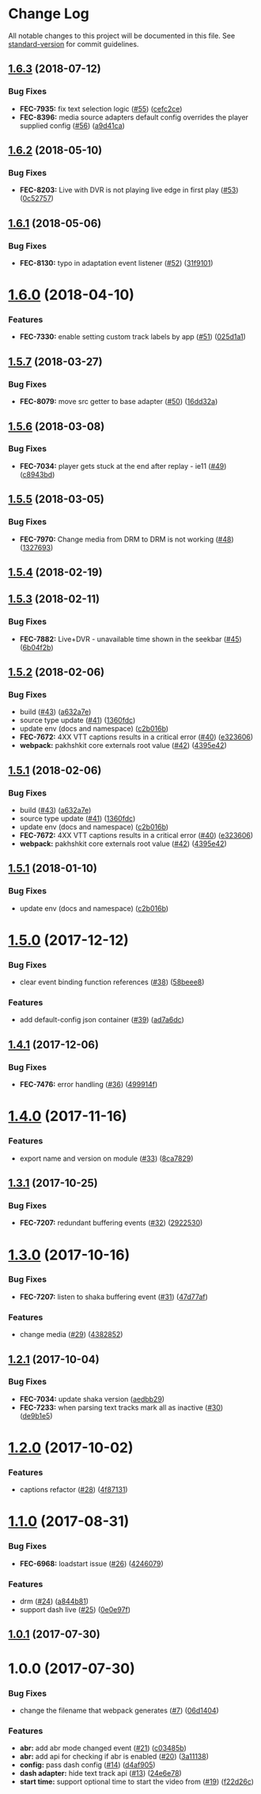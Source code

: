 # Change Log

All notable changes to this project will be documented in this file. See [standard-version](https://github.com/conventional-changelog/standard-version) for commit guidelines.

<a name="1.6.3"></a>
## [1.6.3](https://github.com/vidiun/pakhshkit-js-dash/compare/v1.6.2...v1.6.3) (2018-07-12)


### Bug Fixes

* **FEC-7935:** fix text selection logic ([#55](https://github.com/vidiun/pakhshkit-js-dash/issues/55)) ([cefc2ce](https://github.com/vidiun/pakhshkit-js-dash/commit/cefc2ce))
* **FEC-8396:** media source adapters default config overrides the player supplied config ([#56](https://github.com/vidiun/pakhshkit-js-dash/issues/56)) ([a9d41ca](https://github.com/vidiun/pakhshkit-js-dash/commit/a9d41ca))



<a name="1.6.2"></a>
## [1.6.2](https://github.com/vidiun/pakhshkit-js-dash/compare/v1.6.1...v1.6.2) (2018-05-10)


### Bug Fixes

* **FEC-8203:** Live with DVR is not playing live edge in first play  ([#53](https://github.com/vidiun/pakhshkit-js-dash/issues/53)) ([0c52757](https://github.com/vidiun/pakhshkit-js-dash/commit/0c52757))



<a name="1.6.1"></a>
## [1.6.1](https://github.com/vidiun/pakhshkit-js-dash/compare/v1.6.0...v1.6.1) (2018-05-06)


### Bug Fixes

* **FEC-8130:** typo in adaptation event listener ([#52](https://github.com/vidiun/pakhshkit-js-dash/issues/52)) ([31f9101](https://github.com/vidiun/pakhshkit-js-dash/commit/31f9101))



<a name="1.6.0"></a>
# [1.6.0](https://github.com/vidiun/pakhshkit-js-dash/compare/v1.5.7...v1.6.0) (2018-04-10)


### Features

* **FEC-7330:** enable setting custom track labels by app ([#51](https://github.com/vidiun/pakhshkit-js-dash/issues/51)) ([025d1a1](https://github.com/vidiun/pakhshkit-js-dash/commit/025d1a1))



<a name="1.5.7"></a>
## [1.5.7](https://github.com/vidiun/pakhshkit-js-dash/compare/v1.5.6...v1.5.7) (2018-03-27)


### Bug Fixes

* **FEC-8079:** move src getter to base adapter ([#50](https://github.com/vidiun/pakhshkit-js-dash/issues/50)) ([16dd32a](https://github.com/vidiun/pakhshkit-js-dash/commit/16dd32a))



<a name="1.5.6"></a>
## [1.5.6](https://github.com/vidiun/pakhshkit-js-dash/compare/v1.5.5...v1.5.6) (2018-03-08)


### Bug Fixes

* **FEC-7034:** player gets stuck at the end after replay - ie11 ([#49](https://github.com/vidiun/pakhshkit-js-dash/issues/49)) ([c8943bd](https://github.com/vidiun/pakhshkit-js-dash/commit/c8943bd))



<a name="1.5.5"></a>
## [1.5.5](https://github.com/vidiun/pakhshkit-js-dash/compare/v1.5.4...v1.5.5) (2018-03-05)


### Bug Fixes

* **FEC-7970:** Change media from DRM to DRM is not working ([#48](https://github.com/vidiun/pakhshkit-js-dash/issues/48)) ([1327693](https://github.com/vidiun/pakhshkit-js-dash/commit/1327693))



<a name="1.5.4"></a>
## [1.5.4](https://github.com/vidiun/pakhshkit-js-dash/compare/v1.5.3...v1.5.4) (2018-02-19)



<a name="1.5.3"></a>
## [1.5.3](https://github.com/vidiun/pakhshkit-js-dash/compare/v1.5.2...v1.5.3) (2018-02-11)


### Bug Fixes

* **FEC-7882:** Live+DVR - unavailable time shown in the seekbar ([#45](https://github.com/vidiun/pakhshkit-js-dash/issues/45)) ([6b04f2b](https://github.com/vidiun/pakhshkit-js-dash/commit/6b04f2b))



<a name="1.5.2"></a>
## [1.5.2](https://github.com/vidiun/pakhshkit-js-dash/compare/v1.5.0...v1.5.2) (2018-02-06)


### Bug Fixes

* build ([#43](https://github.com/vidiun/pakhshkit-js-dash/issues/43)) ([a632a7e](https://github.com/vidiun/pakhshkit-js-dash/commit/a632a7e))
* source type update ([#41](https://github.com/vidiun/pakhshkit-js-dash/issues/41)) ([1360fdc](https://github.com/vidiun/pakhshkit-js-dash/commit/1360fdc))
* update env (docs and namespace) ([c2b016b](https://github.com/vidiun/pakhshkit-js-dash/commit/c2b016b))
* **FEC-7672:** 4XX VTT captions results in a critical error ([#40](https://github.com/vidiun/pakhshkit-js-dash/issues/40)) ([e323606](https://github.com/vidiun/pakhshkit-js-dash/commit/e323606))
* **webpack:** pakhshkit core externals root value ([#42](https://github.com/vidiun/pakhshkit-js-dash/issues/42)) ([4395e42](https://github.com/vidiun/pakhshkit-js-dash/commit/4395e42))



<a name="1.5.1"></a>
## [1.5.1](https://github.com/vidiun/pakhshkit-js-dash/compare/v1.5.0...v1.5.1) (2018-02-06)


### Bug Fixes

* build ([#43](https://github.com/vidiun/pakhshkit-js-dash/issues/43)) ([a632a7e](https://github.com/vidiun/pakhshkit-js-dash/commit/a632a7e))
* source type update ([#41](https://github.com/vidiun/pakhshkit-js-dash/issues/41)) ([1360fdc](https://github.com/vidiun/pakhshkit-js-dash/commit/1360fdc))
* update env (docs and namespace) ([c2b016b](https://github.com/vidiun/pakhshkit-js-dash/commit/c2b016b))
* **FEC-7672:** 4XX VTT captions results in a critical error ([#40](https://github.com/vidiun/pakhshkit-js-dash/issues/40)) ([e323606](https://github.com/vidiun/pakhshkit-js-dash/commit/e323606))
* **webpack:** pakhshkit core externals root value ([#42](https://github.com/vidiun/pakhshkit-js-dash/issues/42)) ([4395e42](https://github.com/vidiun/pakhshkit-js-dash/commit/4395e42))



<a name="1.5.1"></a>
## [1.5.1](https://github.com/vidiun/pakhshkit-js-dash/compare/v1.5.0...v1.5.1) (2018-01-10)


### Bug Fixes

* update env (docs and namespace) ([c2b016b](https://github.com/vidiun/pakhshkit-js-dash/commit/c2b016b))



<a name="1.5.0"></a>
# [1.5.0](https://github.com/vidiun/pakhshkit-js-dash/compare/v1.4.1...v1.5.0) (2017-12-12)


### Bug Fixes

* clear event binding function references ([#38](https://github.com/vidiun/pakhshkit-js-dash/issues/38)) ([58beee8](https://github.com/vidiun/pakhshkit-js-dash/commit/58beee8))


### Features

* add default-config json container ([#39](https://github.com/vidiun/pakhshkit-js-dash/issues/39)) ([ad7a6dc](https://github.com/vidiun/pakhshkit-js-dash/commit/ad7a6dc))



<a name="1.4.1"></a>
## [1.4.1](https://github.com/vidiun/pakhshkit-js-dash/compare/v1.4.0...v1.4.1) (2017-12-06)


### Bug Fixes

* **FEC-7476:** error handling ([#36](https://github.com/vidiun/pakhshkit-js-dash/issues/36)) ([499914f](https://github.com/vidiun/pakhshkit-js-dash/commit/499914f))



<a name="1.4.0"></a>
# [1.4.0](https://github.com/vidiun/pakhshkit-js-dash/compare/v1.3.1...v1.4.0) (2017-11-16)


### Features

* export name and version on module ([#33](https://github.com/vidiun/pakhshkit-js-dash/issues/33)) ([8ca7829](https://github.com/vidiun/pakhshkit-js-dash/commit/8ca7829))



<a name="1.3.1"></a>
## [1.3.1](https://github.com/vidiun/pakhshkit-js-dash/compare/v1.3.0...v1.3.1) (2017-10-25)


### Bug Fixes

* **FEC-7207:** redundant buffering events ([#32](https://github.com/vidiun/pakhshkit-js-dash/issues/32)) ([2922530](https://github.com/vidiun/pakhshkit-js-dash/commit/2922530))



<a name="1.3.0"></a>
# [1.3.0](https://github.com/vidiun/pakhshkit-js-dash/compare/v1.2.1...v1.3.0) (2017-10-16)


### Bug Fixes

* **FEC-7207:** listen to shaka buffering event ([#31](https://github.com/vidiun/pakhshkit-js-dash/issues/31)) ([47d77af](https://github.com/vidiun/pakhshkit-js-dash/commit/47d77af))


### Features

* change media ([#29](https://github.com/vidiun/pakhshkit-js-dash/issues/29)) ([4382852](https://github.com/vidiun/pakhshkit-js-dash/commit/4382852))



<a name="1.2.1"></a>
## [1.2.1](https://github.com/vidiun/pakhshkit-js-dash/compare/v1.2.0...v1.2.1) (2017-10-04)


### Bug Fixes

* **FEC-7034:** update shaka version ([aedbb29](https://github.com/vidiun/pakhshkit-js-dash/commit/aedbb29))
* **FEC-7233:** when parsing text tracks mark all as inactive ([#30](https://github.com/vidiun/pakhshkit-js-dash/issues/30)) ([de9b1e5](https://github.com/vidiun/pakhshkit-js-dash/commit/de9b1e5))



<a name="1.2.0"></a>
# [1.2.0](https://github.com/vidiun/pakhshkit-js-dash/compare/v1.0.1...v1.2.0) (2017-10-02)

### Features

* captions refactor ([#28](https://github.com/vidiun/pakhshkit-js-dash/issues/28)) ([4f87131](https://github.com/vidiun/pakhshkit-js-dash/commit/4f87131))


<a name="1.1.0"></a>
# [1.1.0](https://github.com/vidiun/pakhshkit-js-dash/compare/v1.0.1...v1.1.0) (2017-08-31)


### Bug Fixes

* **FEC-6968:** loadstart issue ([#26](https://github.com/vidiun/pakhshkit-js-dash/issues/26)) ([4246079](https://github.com/vidiun/pakhshkit-js-dash/commit/4246079))


### Features

* drm ([#24](https://github.com/vidiun/pakhshkit-js-dash/issues/24)) ([a844b81](https://github.com/vidiun/pakhshkit-js-dash/commit/a844b81))
* support dash live ([#25](https://github.com/vidiun/pakhshkit-js-dash/issues/25)) ([0e0e97f](https://github.com/vidiun/pakhshkit-js-dash/commit/0e0e97f))



<a name="1.0.1"></a>
## [1.0.1](https://github.com/vidiun/pakhshkit-js-dash/compare/v1.0.0...v1.0.1) (2017-07-30)



<a name="1.0.0"></a>
# 1.0.0 (2017-07-30)


### Bug Fixes

* change the filename that webpack generates ([#7](https://github.com/vidiun/pakhshkit-js-dash/issues/7)) ([06d1404](https://github.com/vidiun/pakhshkit-js-dash/commit/06d1404))


### Features

* **abr:** add abr mode changed event ([#21](https://github.com/vidiun/pakhshkit-js-dash/issues/21)) ([c03485b](https://github.com/vidiun/pakhshkit-js-dash/commit/c03485b))
* **abr:** add api for checking if abr is enabled ([#20](https://github.com/vidiun/pakhshkit-js-dash/issues/20)) ([3a11138](https://github.com/vidiun/pakhshkit-js-dash/commit/3a11138))
* **config:** pass dash config ([#14](https://github.com/vidiun/pakhshkit-js-dash/issues/14)) ([d4af905](https://github.com/vidiun/pakhshkit-js-dash/commit/d4af905))
* **dash adapter:** hide text track api ([#13](https://github.com/vidiun/pakhshkit-js-dash/issues/13)) ([24e6e78](https://github.com/vidiun/pakhshkit-js-dash/commit/24e6e78))
* **start time:** support optional time to start the video from ([#19](https://github.com/vidiun/pakhshkit-js-dash/issues/19)) ([f22d26c](https://github.com/vidiun/pakhshkit-js-dash/commit/f22d26c))
